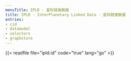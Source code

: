 ```yaml
---
menuTitle: IPLD - 星际链接数据
title: IPLD - InterPlanetary Linked Data - 星际链接数据
entries:
- cid
- datamodel
- selectors
- graphstore
---
```


{{< readfile file="ipld.id" code="true" lang="go" >}}
